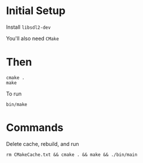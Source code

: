 # Initial Setup

Install `libsdl2-dev`

You'll also need `CMake`

# Then

```
cmake .
make
```

To run

```
bin/make
```

# Commands

Delete cache, rebuild, and run

```
rm CMakeCache.txt && cmake . && make && ./bin/main
```